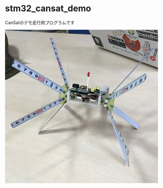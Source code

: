 # stm32_cansat_demo
CanSatのデモ走行用プログラムです

![img](https://raw.githubusercontent.com/ymt117/stm32_cansat_demo/master/image/gachasat.jpg)